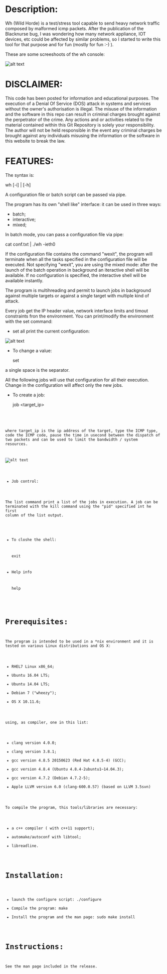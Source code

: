 Description:
============

Wh (Wild Horde) is a test/stress tool capable to send heavy network traffic composed by malformed icmp packets.
After the publication of the Blacknurse bug, I was wondering how many network appliance, IOT devices, etc could be affected by similar problems, so I started to write this tool for that purpose and for fun (mostly for fun :-) ).

These are some screeshoots of the wh console: 

![alt text](screenshoots/wh_help.png "Wh help info")

DISCLAIMER:
===========

This code has been posted for information and educational purposes. The execution of a Denial Of Service (DOS) attack in systems and services without the owner's authorisation is illegal. The misuse of the information and the software in this repo can result in criminal charges brought against the perpetrator of the crime. Any actions and or activities related to the material contained within this Git Repository is solely your responsibility. The author will not be held responsible in the event any criminal charges be brought against any individuals misusing the information or the software in this website to break the law.

FEATURES:
=========

The syntax is:

  wh [-i<iface>] | [-h]

A configuration file or batch script can be passed via pipe.

The program has its own "shell like" interface: it can be used in three ways:

- batch;
- interactive;
- mixed;

In batch mode, you can pass a configuration file via pipe:

  cat conf.txt | ./wh -ieth0

If the configuration file contains the command "wexit", the program will terminate when all the tasks specified in the configuration file will be executed.
Not specifying "wexit", you are using the mixed mode: after the launch of the batch operation in background an iteractive shell will be available.
If no configuration is specified, the interactive shell will be available instantly.

The program is multihreading and permit to launch jobs in background against multiple targets or against a single target with multiple kind of attack.

Every job get the IP header value, network interface limits and timout constraints fron the  environment. 
You can print/modify the environment with the set command:

- set all print the current configuration:

![alt text](screenshoots/wh_env.png "Wh settable env variables")

- To change a value:

  set <var> <value>

a single space is the separator.

All the following jobs will use that configuration for all their execution. Change in the configuration will affect only the new jobs.

- To create a job:

  job <target_ip> <type> <code> <pause>

where target_ip is the ip address of the target, type the ICMP type, code the ICMP code, pause the time in usecond between the dispatch of two packets and can be used to limit the bandwidth / system resources.

![alt text](screenshoots/wh_job.png "Wh job execution")

- Job control:

The list command print a list of the jobs in execution. A job can be terminated with the kill command using the "pid" specified int he first column of the list output.

- To closhe the shell:

  exit

- Help info

  help 

Prerequisites:
==============

The program is intended to be used in a *nix environment and it is tested on various Linux distributions and OS X:

- RHEL7 Linux  x86_64;
- Ubuntu 16.04 LTS;
- Ubuntu 14.04 LTS;
- Debian 7 ("wheezy");
- OS X 10.11.6;

using, as compiler, one in this list:

- clang version 4.0.0;
- clang version 3.8.1;
- gcc version 4.8.5 20150623 (Red Hat 4.8.5-4) (GCC);
- gcc version 4.8.4 (Ubuntu 4.8.4-2ubuntu1~14.04.3);
- gcc version 4.7.2 (Debian 4.7.2-5);
- Apple LLVM version 6.0 (clang-600.0.57) (based on LLVM 3.5svn)

To compile the program, this tools/libraries are necessary:

- a c++ compiler ( with c++11 support);
- automake/autoconf with libtool;
- libreadline.

Installation:
=============

- launch the configure script:
  ./configure
- Compile the program:
  make
- Install the program and the man page:
  sudo make install

Instructions:
=============

See the man page included in the release.

